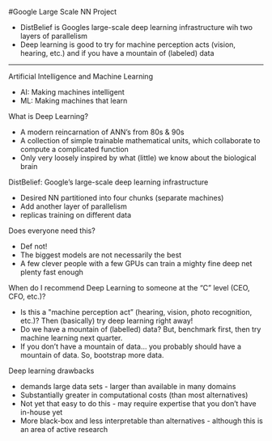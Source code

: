 #Google Large Scale NN Project

- DistBelief is Googles large-scale deep learning infrastructure wih two layers of parallelism
- Deep learning is good to try for machine perception acts (vision, hearing, etc.) and if you have a mountain of (labeled) data

***

Artificial Intelligence and Machine Learning
 - AI: Making machines intelligent
 - ML: Making machines that learn

What is Deep Learning?  
 - A modern reincarnation of ANN’s from 80s & 90s
 - A collection of simple trainable mathematical units, which collaborate to compute a complicated function
 - Only very loosely inspired by what (little) we know about the biological brain

DistBelief: Google’s large-scale deep learning infrastructure
 - Desired NN partitioned into four chunks (separate machines)
 - Add another layer of parallelism
 - replicas training on different data

Does everyone need this?  
 - Def not!
 - The biggest models are not necessarily the best
 - A few clever people with a few GPUs can train a mighty fine deep net plenty fast enough

When do I recommend Deep Learning to someone at the “C” level (CEO, CFO, etc.)?
 - Is this a "machine perception act” (hearing, vision, photo recognition, etc.)? Then (basically) try deep learning right away! 
 - Do we have a mountain of (labelled) data? But, benchmark first, then try machine learning next quarter.
 - If you don’t have a mountain of data… you probably should have a mountain of data.  So, bootstrap more data.

Deep learning drawbacks
 - demands large data sets - larger than available in many domains
 - Substantially greater in computational costs (than most alternatives)
 - Not yet that easy to do this - may require expertise that you don’t have in-house yet
 - More black-box and less interpretable than alternatives - although this is an area of active research
